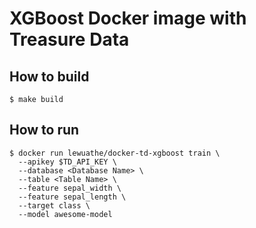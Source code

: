 XGBoost Docker image with Treasure Data
===


## How to build

```
$ make build
```

## How to run

```
$ docker run lewuathe/docker-td-xgboost train \
  --apikey $TD_API_KEY \
  --database <Database Name> \
  --table <Table Name> \
  --feature sepal_width \
  --feature sepal_length \
  --target class \
  --model awesome-model
```
